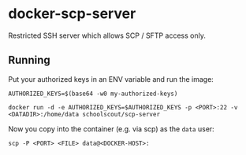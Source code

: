 # docker-scp-server

Restricted SSH server which allows SCP / SFTP access only.

## Running

Put your authorized keys in an ENV variable and run the image:

    AUTHORIZED_KEYS=$(base64 -w0 my-authorized-keys)

    docker run -d -e AUTHORIZED_KEYS=$AUTHORIZED_KEYS -p <PORT>:22 -v <DATADIR>:/home/data schoolscout/scp-server

Now you copy into the container (e.g. via scp) as the `data` user:

    scp -P <PORT> <FILE> data@<DOCKER-HOST>:
